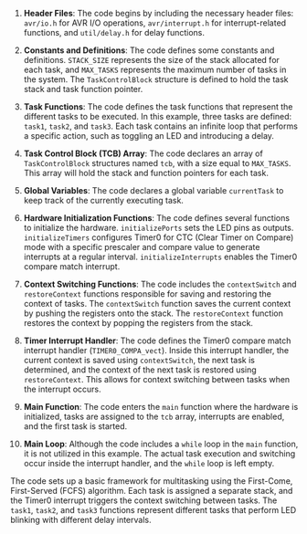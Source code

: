 1. **Header Files**: The code begins by including the necessary header files: `avr/io.h` for AVR I/O operations, `avr/interrupt.h` for interrupt-related functions, and `util/delay.h` for delay functions.

2. **Constants and Definitions**: The code defines some constants and definitions. `STACK_SIZE` represents the size of the stack allocated for each task, and `MAX_TASKS` represents the maximum number of tasks in the system. The `TaskControlBlock` structure is defined to hold the task stack and task function pointer.

3. **Task Functions**: The code defines the task functions that represent the different tasks to be executed. In this example, three tasks are defined: `task1`, `task2`, and `task3`. Each task contains an infinite loop that performs a specific action, such as toggling an LED and introducing a delay.

4. **Task Control Block (TCB) Array**: The code declares an array of `TaskControlBlock` structures named `tcb`, with a size equal to `MAX_TASKS`. This array will hold the stack and function pointers for each task.

5. **Global Variables**: The code declares a global variable `currentTask` to keep track of the currently executing task.

6. **Hardware Initialization Functions**: The code defines several functions to initialize the hardware. `initializePorts` sets the LED pins as outputs. `initializeTimers` configures Timer0 for CTC (Clear Timer on Compare) mode with a specific prescaler and compare value to generate interrupts at a regular interval. `initializeInterrupts` enables the Timer0 compare match interrupt.

7. **Context Switching Functions**: The code includes the `contextSwitch` and `restoreContext` functions responsible for saving and restoring the context of tasks. The `contextSwitch` function saves the current context by pushing the registers onto the stack. The `restoreContext` function restores the context by popping the registers from the stack.

8. **Timer Interrupt Handler**: The code defines the Timer0 compare match interrupt handler (`TIMER0_COMPA_vect`). Inside this interrupt handler, the current context is saved using `contextSwitch`, the next task is determined, and the context of the next task is restored using `restoreContext`. This allows for context switching between tasks when the interrupt occurs.

9. **Main Function**: The code enters the `main` function where the hardware is initialized, tasks are assigned to the `tcb` array, interrupts are enabled, and the first task is started.

10. **Main Loop**: Although the code includes a `while` loop in the `main` function, it is not utilized in this example. The actual task execution and switching occur inside the interrupt handler, and the `while` loop is left empty.

The code sets up a basic framework for multitasking using the First-Come, First-Served (FCFS) algorithm. Each task is assigned a separate stack, and the Timer0 interrupt triggers the context switching between tasks. The `task1`, `task2`, and `task3` functions represent different tasks that perform LED blinking with different delay intervals.

